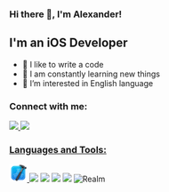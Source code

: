 ### Hi there 👋, I'm Alexander!

## I'm an iOS Developer
- 💪 I like to write a code
- 🥅 I am constantly learning new things
- 👀 I’m interested in English language

### Connect with me:
<div id="badges">
<a href="https://www.linkedin.com/in/asbarabash/">
    <img width="32px" src="https://img.icons8.com/external-justicon-flat-justicon/64/000000/external-linkedin-social-media-justicon-flat-justicon.png"/>
</a>
<a href="https://t.me/Alexander_Barabash">
    <img width="32px" src="https://img.icons8.com/color/48/000000/telegram-app--v1.png"/>
  
### Languages and Tools:
<div id="badges">
<img src="https://github.com/devicons/devicon/blob/master/icons/xcode/xcode-original.svg" title="XCode" alt="XCode" width="32" height="32"/>
</a>
<img width="32px" src="https://img.icons8.com/fluency/48/000000/swift.png"/>
</a>
<img width="32px" src="https://img.icons8.com/ios-glyphs/30/000000/github.png"/>
</a>
<img width="32px" src="https://img.icons8.com/color/48/000000/git.png"/>
</a>
<img width="32px" src="https://img.icons8.com/color/48/000000/swiftui.png"/>
</a>
<img src="https://avatars.githubusercontent.com/u/7575099?s=200&v=4" title="Realm" alt="Realm" width="32" height="32"/>
</a>
